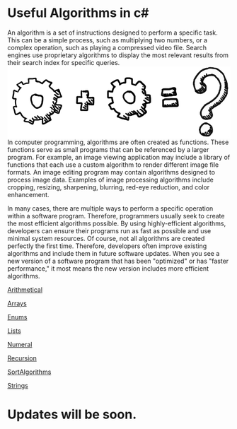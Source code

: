 # Useful Algorithms in c#                                                        

An algorithm is a set of instructions designed to perform a specific task. This can be a simple process, such as multiplying two numbers, or a complex operation, such as playing a compressed video file. Search engines use proprietary algorithms to display the most relevant results from their search index for specific queries.
<img src="https://github.com/SahakyanGit/Algorithms/blob/master/combine-algorithms.png" align="right" />

In computer programming, algorithms are often created as functions. These functions serve as small programs that can be referenced by a larger program. For example, an image viewing application may include a library of functions that each use a custom algorithm to render different image file formats. An image editing program may contain algorithms designed to process image data. Examples of image processing algorithms include cropping, resizing, sharpening, blurring, red-eye reduction, and color enhancement.

In many cases, there are multiple ways to perform a specific operation within a software program. Therefore, programmers usually seek to create the most efficient algorithms possible. By using highly-efficient algorithms, developers can ensure their programs run as fast as possible and use minimal system resources. Of course, not all algorithms are created perfectly the first time. Therefore, developers often improve existing algorithms and include them in future software updates. When you see a new version of a software program that has been "optimized" or has "faster performance," it most means the new version includes more efficient algorithms.


[Arithmetical](https://github.com/SahakyanGit/Algorithms/tree/master/Algorithms/Algorithms/Arithmetical)

[Arrays](https://github.com/SahakyanGit/Algorithms/tree/master/Algorithms/Algorithms/Arrays)

[Enums](https://github.com/SahakyanGit/Algorithms/tree/master/Algorithms/Algorithms/Enums/WeekDay)

[Lists](https://github.com/SahakyanGit/Algorithms/tree/master/Algorithms/Algorithms/Lists)

[Numeral](https://github.com/SahakyanGit/Algorithms/tree/master/Algorithms/Algorithms/Numeral)

[Recursion](https://github.com/SahakyanGit/Algorithms/tree/master/Algorithms/Algorithms/Recursion)

[SortAlgorithms](https://github.com/SahakyanGit/Algorithms/tree/master/Algorithms/Algorithms/SortAlgorithms)

[Strings](https://github.com/SahakyanGit/Algorithms/tree/master/Algorithms/Algorithms/Strings/SubstringsCount)

# Updates will be soon.


